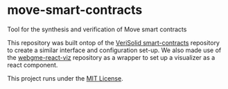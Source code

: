 # move-smart-contracts
Tool for the synthesis and verification of Move smart contracts

This repository was built ontop of the [VeriSolid smart-contracts](https://github.com/VeriSolid/smart-contracts) repository to create a similar interface and configuration set-up. We also made use of the [webgme-react-viz](https://github.com/pmeijer/webgme-react-viz) repository as a wrapper to set up a visualizer as a react component.

This project runs under the [MIT License](LICENSE).